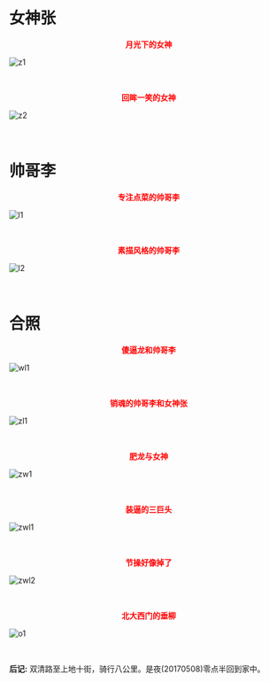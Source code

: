 
# 女神张

<p align="center"><b><font color="red">月光下的女神</font></b></p>

![z1](z1.jpg)


<br/>

<p align="center"><b><font color="red">回眸一笑的女神</font></b></p>

![z2](z2.jpg)

<br/>

# 帅哥李

<p align="center"><b><font color="red">专注点菜的帅哥李</font></b></p>

![l1](l1.jpg)

<br/>

<p align="center"><b><font color="red">素描风格的帅哥李</font></b></p>

![l2](l2.jpg)


<br/>

# 合照

<p align="center"><b><font color="red">傻逼龙和帅哥李</font></b></p>

![wl1](wl1.jpg)


<br/>

<p align="center"><b><font color="red">销魂的帅哥李和女神张</font></b></p>

![zl1](zl1.jpg)

<br/>

<p align="center"><b><font color="red">肥龙与女神</font></b></p>

![zw1](zw1.jpg)


<br/>

<p align="center"><b><font color="red">装逼的三巨头</font></b></p>

![zwl1](zwl1.jpg)


<br/>

<p align="center"><b><font color="red">节操好像掉了</font></b></p>


![zwl2](zwl2.jpg)

<br/>

<p align="center"><b><font color="red">北大西门的垂柳</font></b></p>

![o1](o1.jpg)


<br/>

**后记:** 双清路至上地十街，骑行八公里。是夜(20170508)零点半回到家中。

